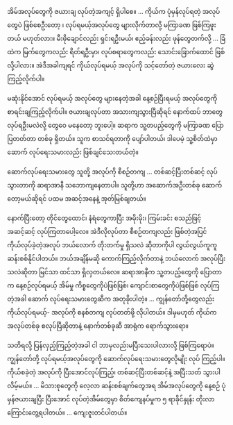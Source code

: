 အိမ်အလုပ်တွေကို ဇယားချ လုပ်တဲ့အကျင့် ရှိပါစေ။  ...
ကိုယ်က ပုံမှန်လုပ်ရတဲ့ အလုပ်တွေပဲ ဖြစ်စေဦးတော့ ၊ လုပ်ရမယ့်အလုပ်တွေ များလိုက်တာလို့ မကြာခဏ ဖြစ်ကြဖူးတယ် မဟုတ်လား။ 
မီးဖိုချောင်လည်း ရှင်းရဦးမယ်၊ ဧည့်ခန်းလည်း ဖုန်တွေတက်လို့ ... ခြံထဲက မြက်တွေကလည်း ရိတ်ရဦးမှာ၊ လုပ်စရာတွေကလည်း သောင်းခြောက်ထောင် ဖြစ်လို့ပါလား။ 
အဲဒီအခါကျရင် ကိုယ်လုပ်ရမယ့် အလုပ်ကို သင့်တော်တဲ့ ဇယားလေး ဆွဲကြည့်လိုက်ပါ။ 

မဆုံးနိုင်အောင် လုပ်ရမယ့် အလုပ်တွေ များနေတဲ့အခါ နေ့စဉ်ပြီးရမယ့် အလုပ်တွေကို စာရင်းချကြည့်လိုက်ပါ။ 
ဇယားချလုပ်တာ အသားကျသွားပြီဆိုရင် နောက်ထပ် ဘာတွေလုပ်ရဦးမလဲလို့ တွေဝေ မနေတော့ ဘူးပေါ့။ 
ဆရာက သူ့တပည့်တွေကို မကြာခဏ ပြောပြတတ်တာ တစ်ခု ရှိတယ်။ သူက စာသင်ရတာကို ပျော်ပါတယ်၊ 
ဒါပေမဲ့ သူ့စိတ်ထဲမှာ ဆောက် လုပ်ရေးသမားလည်း ဖြစ်ချင်သေးတယ်တဲ့။ 

ဆောက်လုပ်ရေးသမားတွေ သူတို့ အလုပ်ကို စီစဉ်တကျ ... တစ်ဆင့်ပြီးတစ်ဆင့် လုပ်သွားတာကို ဆရာအာနီ သဘောကျနေတာပါ။ 
သူတို့ဟာ အဆောက်အဦးတစ်ခု ဆောက်တော့မယ်ဆိုရင် ပထမ အဆင့်အနေနဲ့ အုတ်မြစ်ချတယ်။ 

နောက်ပြီးတော့ တိုင်တွေထောင်၊ နံရံတွေကာပြီး အမိုးမိုး၊ ကြမ်းခင်း စသည်ဖြင့် အဆင့်ဆင့် လုပ်ကြတာပေါ့လေ။ 
အဲဒီလိုလုပ်တာ စီစဉ်တကျလည်း ဖြစ်တဲ့အပြင် ကိုယ်လုပ်ခဲ့တဲ့အလုပ် ဘယ်လောက် တိုးတက်မှု ရှိသလဲ ဆိုတာကိုပါ လွယ်လွယ်ကူကူ ဆန်းစစ်နိုင်ပါတယ်။ 
ဘယ်အချိန်မဆို ကောက်ကြည့်လိုက်တာနဲ့ ဘယ်လောက် အလုပ်ပြီးသလဲဆိုတာ မြင်သာ ထင်သာ ရှိလှတယ်လေ။ 
ဆရာအာနီက သူ့တပည့်တွေကို ပြောတာက နေ့စဉ်လုပ်ရမယ့် အိမ်မှု ကိစ္စတွေကိုပဲဖြစ်ဖြစ်၊ ကျောင်းစာတွေကိုပဲဖြစ်ဖြစ် လုပ်ကြတဲ့အခါ 
ဆောက် လုပ်ရေးသမားတွေဆီက အတုခိုးပါတဲ့။ 
... 
ကျွန်တော်တို့တွေလည်း ကိုယ်လုပ်ရမယ့်- အလုပ်ကို စနစ်တကျ လုပ်တတ်ဖို့ လိုပါတယ်။ 
ဒါမှမဟုတ် ကိုယ်က အလုပ်တစ်ခု စလုပ်ပြီဆိုတာနဲ့ နောက်တစ်ခုဆီ အာရုံက ရောက်သွားရော။ 

သတိရလို့ ပြန်လှည့်ကြည့်တဲ့အခါ ငါ ဘာမှလည်းမပြီးသေးပါလားလို့ ဖြစ်ကြရောပဲ။ 
ကျွန်တော်တို့ လုပ်ရမယ့်အလုပ်တွေကို ဆောက်လုပ်ရေးသမားတွေလိုမျိုး လုပ် ကြည့်ပါ။ 
ကိုယ်စခဲ့တဲ့ အလုပ်ကို ပြီးအောင်လုပ်ကြည့်၊ တစ်ဆင့်ပြီးတစ်ဆင့်နဲ့ အပြီးသတ် သွားပါလိမ့်မယ်။ 
...
မိသားစုတွေကို လေ့လာ ဆန်းစစ်ချက်တွေအရ အိမ်အလုပ်တွေကို နေ့စဉ် ပုံမှန်ဇယားချပြီး ပြီးအောင် လုပ်တဲ့အိမ်တွေမှာ စိတ်ကျေနပ်မှုက ၅ ရာခိုင်နှုန်း တိုးလာကြောင်းတွေ့ရပါတယ်။
... ကျေးဇူးတင်ပါတယ်။